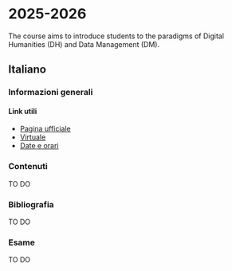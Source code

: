 # 2025-2026
The course aims to introduce students to the paradigms of Digital Humanities (DH) and Data Management (DM).

## Italiano

### Informazioni generali

#### Link utili
* [Pagina ufficiale](https://www.unibo.it/it/studiare/insegnamenti-competenze-trasversali-moocs/insegnamenti/insegnamento/2025/531650)
* [Virtuale]()
* [Date e orari](https://www.unibo.it/it/studiare/insegnamenti-competenze-trasversali-moocs/insegnamenti/insegnamento/2025/531650/orariolezioni)

### Contenuti

TO DO

### Bibliografia

TO DO

### Esame

TO DO

